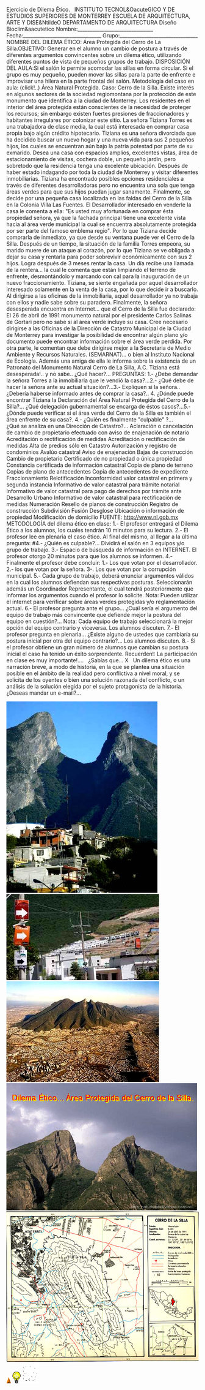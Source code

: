  Ejercicio de Dilema Ético.   INSTITUTO TECNOL&OacuteGICO Y DE ESTUDIOS SUPERIORES DE MONTERREY ESCUELA DE ARQUITECTURA, ARTE Y DISE&NtildeO DEPARTAMENTO DE ARQUITECTURA Diseño Bioclim&aacutetico Nombre:_______________________________ Fecha:________________________________ Grupo:________________________________ NOMBRE DEL DILEMA ÉTICO: Área Protegida del Cerro de La Silla.OBJETIVO: Generar en el alumno un cambio de postura a través de diferentes argumentos convincentes sobre un dilema ético, utilizando diferentes puntos de vista de pequeños grupos de trabajo. DISPOSICIÓN DEL AULA:Si el salón lo permite acomodar las sillas en forma circular. Si el grupo es muy pequeño, pueden mover las sillas para la parte de enfrente e improvisar una hilera en la parte frontal del salón. Metodología del caso en aula: (click!..) Área Natural Protegida. Caso: Cerro de la Silla. Existe interés en algunos sectores de la sociedad regiomontana por la protección de este monumento que identifica a la ciudad de Monterrey. Los residentes en el interior del área protegida están conscientes de la necesidad de proteger los recursos; sin embargo existen fuertes presiones de fraccionadores y habitantes irregulares por colonizar este sitio. La señora Tiziana Torres es una trabajadora de clase media, la cual está interesada en comprar casa propia bajo algún crédito hipotecario. Tiziana es una señora divorciada que ha decidido buscar un nuevo hogar y una nueva vida para sus 2 pequeños hijos, los cuales se encuentran aún bajo la patria potestad por parte de su exmarido. Desea una casa con espacios amplios, excelentes vistas, área de estacionamiento de visitas, cochera doble, un pequeño jardín, pero sobretodo que la residencia tenga una excelente ubicación. Después de haber estado indagando por toda la ciudad de Monterrey y visitar diferentes inmobiliarias. Tiziana ha encontrado posibles opciones residenciales a través de diferentes desarrolladoras pero no encuentra una sola que tenga áreas verdes para que sus hijos puedan jugar sanamente. Finalmente, se decide por una pequeña casa localizada en las faldas del Cerro de la Silla en la Colonia Villa Las Fuentes. El Desarrollador interesado en venderle la casa le comenta a ella: "Es usted muy afortunada en comprar ésta propiedad señora, ya que la fachada principal tiene una excelente vista hacia al área verde municipal la cual se encuentra absolutamente protegida por ser parte del famoso emblema regio". Por lo que Tiziana decide comprarla de inmediato, ya que desde su ventana puede ver el Cerro de la Silla. Después de un tiempo, la situación de la familia Torres empeora, su marido muere de un ataque al corazón, por lo que Tiziana se ve obligada a dejar su casa y rentarla para poder sobrevivir económicamente con sus 2 hijos. Logra después de 3 meses rentar la casa. Un día recibe una llamada de la rentera… la cual le comenta que están limpiando el terreno de enfrente, desmontándolo y marcando con cal para la inauguración de un nuevo fraccionamiento. Tiziana, se siente engañada por aquel desarrollador interesado solamente en la venta de la casa, por lo que decide ir a buscarlo. Al dirigirse a las oficinas de la inmobiliaria, aquel desarrollador ya no trabaja con ellos y nadie sabe sobre su paradero. Finalmente, la señora desesperada encuentra en Internet... que el Cerro de la Silla fue declarado: El 26 de abril de 1991 monumento natural por el presidente Carlos Salinas de Gortari pero no sabe si al área verde incluye su casa. Cree necesario dirigirse a las Oficinas de la Dirección de Catastro Municipal de la Ciudad de Monterrey para investigar la posibilidad de encontrar algún plano y/o documento puede encontrar información sobre el área verde perdida. Por otra parte, le comentan que debe dirigirse mejor a la Secretaria de Medio Ambiente y Recursos Naturales. (SEMARNAT)… o bien al Instituto Nacional de Ecología. Además una amiga de ella le informa sobre la existencia de un Patronato del Monumento Natural Cerro de La Silla, A.C. Tiziana está desesperada!.. y no sabe.. ¿Qué hacer?... PREGUNTAS: 1.- ¿Debe demandar la señora Torres a la inmobiliaria que le vendió la casa?...2.- ¿Qué debe de hacer la señora ante su actual situación?...3.- Expliquen si la señora.. ¿Debería haberse informado antes de comprar la casa?.. 4. ¿Dónde puede encontrar Tiziana la Declaración del Área Natural Protegida del Cerro de la Silla?... ¿Qué delegación gubernamental se encarga de éstos casos?...5.- ¿Dónde puede verificar si el área verde del Cerro de la Silla es también el área enfrente de su casa?. 4.- ¿Quién es finalmente "culpable" ?...               ¿Qué se analiza en una Dirección de Catastro?... Aclaración o cancelación de cambio de propietario efectuado con aviso de enajenación de notario Acreditación o rectificación de medidas Acreditación o rectificación de medidas Alta de predios sólo en Catastro Autorización y registro de condominios Avalúo catastral Aviso de enajenación Bajas de construcción Cambio de propietario Certificado de no propiedad o única propiedad Constancia certificada de información catastral Copia de plano de terreno Copias de plano de antecedentes Copia de antecedentes de expediente Fraccionamiento Relotificación Inconformidad valor catastral en primera y segunda instancia Informativo de valor catastral para trámite notarial Informativo de valor catastral para pago de derechos por trámite ante Desarrollo Urbano Informativo de valor catastral para rectificación de medidas Numeración Resello de planos de construcción Registro de construcción Subdivisión Fusión Desglose Ubicación o información de propiedad Modificación de domicilio FUENTE: http://www.nl.gob.mx     METODOLOGÍA del dilema ético en clase: 1.- El profesor entregará el Dilema Ético a los alumnos, los cuales tendrán 10 minutos para su lectura. 2.- El profesor lee en plenaria el caso ético. Al final del mismo, al llegar a la última pregunta: #4.- ¿Quién es culpable?... Dividirá el salón en 3 equipos y/o grupo de trabajo. 3.- Espacio de búsqueda de información en INTERNET. El profesor otorgo 20 minutos para que los alumnos se informen. 4.- Finalmente el profesor debe concluir: 1.- Los que votan por el desarrollador. 2.- los que votan por la señora. 3-. Los que votan por la corrupción municipal. 5.- Cada grupo de trabajo, deberá enunciar argumentos válidos en la cual los alumnos defiendan sus respectivas posturas. Seleccionarán además un Coordinador Representante, el cual tendrá posteriormente que informar los argumentos cuando el profesor lo solicite. Nota: Pueden utilizar el internet para verificar sobre áreas verdes protegidas y/o reglamentación actual. 6.- El profesor pregunta ante el grupo… ¿Cuál sería el argumento del equipo de trabajo más convincente que defiende mejor la postura del equipo en cuestión?... Nota: Cada equipo de trabajo seleccionará la mejor opción del equipo contrario y viceversa. Los alumnos discuten. 7.- El profesor pregunta en plenaria… ¿Existe alguno de ustedes que cambiaría su postura inicial por otra del equipo contrario?... Los alumnos discuten. 8.- Si el profesor obtiene un gran número de alumnos que cambian su postura inicial el caso ha tenido un éxito sorprendente. Recuerden!: La participación en clase es muy importante!....   ¿Sabías que... X   Un dilema ético es una narración breve, a modo de historia, en la que se plantea una situación posible en el ámbito de la realidad pero conflictiva a nivel moral, y se solicita de los oyentes o bien una solución razonada del conflicto, o un análisis de la solución elegida por el sujeto protagonista de la historia. ¿Deseas mandar un e-mail?... 

![](./Cerrosilla.7.jpg)
![](./Cerrodelasilla.5.jpg)
![](./Cerrosilla.4.JPG)
![](./dilema.1.gif)
![](./Cerrosilla.8.jpg)
![](./arrw08_22a.gif)
![](./sugerencias.gif)
![](./email_41.gif)
